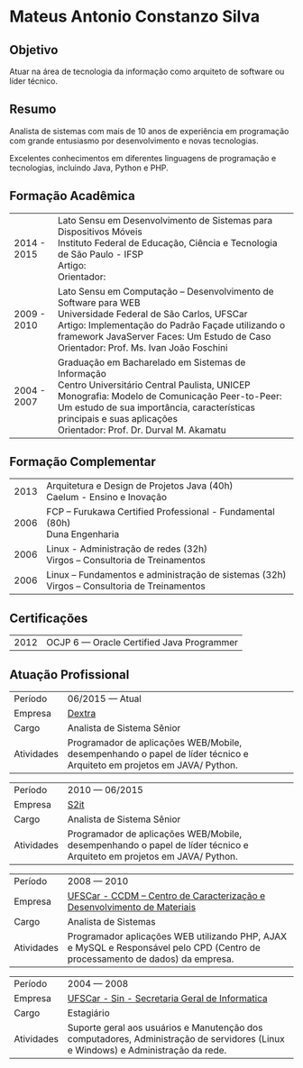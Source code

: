 # Mateus Antonio Constanzo Silva

## Objetivo

Atuar na área de tecnologia da informação como arquiteto de software ou
líder técnico.

## Resumo

Analista de sistemas com mais de 10 anos de experiência em programação com grande entusiasmo por desenvolvimento e novas tecnologias.

Excelentes conhecimentos em diferentes linguagens de programação e tecnologias, incluindo Java, Python e PHP.

## Formação Acadêmica

<table>
    <tr>
        <td> 2014 - 2015 </td>
        <td> 
            Lato Sensu em Desenvolvimento de Sistemas para Dispositivos Móveis  <br /> 
            Instituto Federal de Educação, Ciência e Tecnologia de São Paulo - IFSP  <br />
            Artigo: <br />
            Orientador: <br />
        </td>
    </tr>
    <tr>
        <td> 2009 - 2010 </td>
        <td> 
            Lato Sensu em Computação – Desenvolvimento de 
Software para WEB  <br /> 
            Universidade Federal de São Carlos, UFSCar  <br />
            Artigo: Implementação do Padrão Façade utilizando o framework JavaServer Faces: Um Estudo de Caso <br />
            Orientador: Prof. Ms. Ivan João Foschini 
        </td>
    </tr>
    <tr>
        <td> 2004 - 2007 </td>
        <td> 
            Graduação em Bacharelado em Sistemas de Informação  <br /> 
            Centro Universitário Central Paulista, UNICEP  <br />
            Monografia: Modelo de Comunicação Peer-to-Peer: Um estudo de 
sua importância, características principais e suas 
aplicações <br />
            Orientador: Prof. Dr. Durval M. Akamatu 
        </td>
    </tr>
</table>


## Formação Complementar

<table>
    <tr>
        <td> 2013 </td>
        <td> 
            Arquitetura e Design de Projetos Java (40h) <br />
            Caelum - Ensino e Inovação
        </td>
    </tr>
    <tr>
        <td> 2006 </td>
        <td> 
            FCP – Furukawa Certified Professional - Fundamental (80h) <br />
            Duna Engenharia
        </td>
    </tr>
    <tr>
        <td> 2006 </td>
        <td> 
            Linux - Administração de redes (32h) <br />
            Virgos – Consultoria de Treinamentos
        </td>
    </tr>
    <tr>
        <td> 2006 </td>
        <td> 
            Linux – Fundamentos e administração de sistemas (32h) <br />
            Virgos – Consultoria de Treinamentos
        </td>
    </tr>
</table> 


## Certificações

<table>
    <tr>
        <td> 2012 </td>
        <td> OCJP 6  — Oracle Certified Java Programmer </td>
    </tr>
</table>


## Atuação Profissional

<table>
    <tr><td>Período   </td><td>06/2015 — Atual         </td></tr>
    <tr><td>Empresa   </td><td><a href="http://www.dextra.com.br" target="_blank">Dextra</a>                 </td></tr>
    <tr><td>Cargo     </td><td>Analista de Sistema Sênior</td></tr>
    <tr><td>Atividades</td>
        <td>Programador de aplicações WEB/Mobile, desempenhando o 
papel de líder técnico e Arquiteto em projetos em JAVA/ 
Python.</td></tr>
</table>

<table>
    <tr><td>Período   </td><td>2010 — 06/2015         </td></tr>
    <tr><td>Empresa   </td><td><a href="http://www.s2it.com.br" target="_blank">S2it</a>                 </td></tr>
    <tr><td>Cargo     </td><td>Analista de Sistema Sênior</td></tr>
    <tr><td>Atividades</td>
        <td>Programador de aplicações WEB/Mobile, desempenhando o 
papel de líder técnico e Arquiteto em projetos em JAVA/ 
Python.</td></tr>
</table>

<table>
    <tr><td>Período   </td><td>2008 — 2010 </td></tr>
    <tr><td>Empresa   </td><td><a href="http://www.ccdm.ufscar.com.br" target="_blank">UFSCar - CCDM – Centro de Caracterização e Desenvolvimento de Materiais</a> </td></tr>
    <tr><td>Cargo     </td><td>Analista de Sistemas</td></tr>
    <tr><td>Atividades</td>
        <td>Programador aplicações WEB utilizando PHP, AJAX e 
MySQL e Responsável pelo CPD (Centro de processamento de 
dados) da empresa.</td></tr>
</table>

<table>
    <tr><td>Período   </td><td>2004 — 2008 </td></tr>
    <tr><td>Empresa   </td><td><a href="http://www.sin.ufscar.com.br" target="_blank">UFSCar - Sin - Secretaria Geral de Informatica</a> </td></tr>
    <tr><td>Cargo     </td><td>Estagiário</td></tr>
    <tr><td>Atividades</td>
        <td>Suporte geral aos usuários e Manutenção dos 
computadores, Administração de servidores (Linux e Windows) e 
Administração da rede.</td></tr>
</table>
